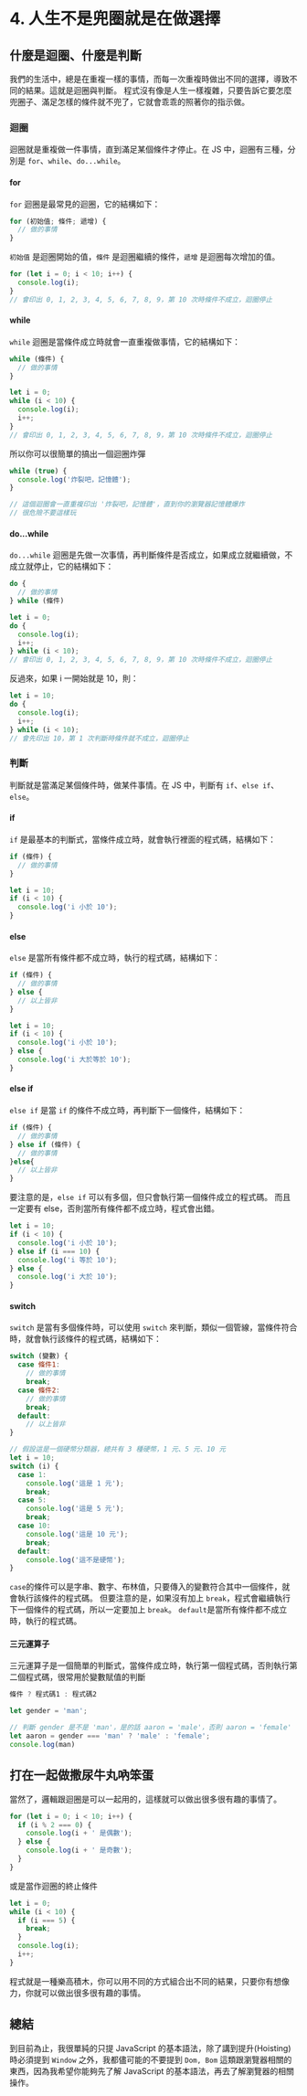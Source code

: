 # 4. 人生不是兜圈就是在做選擇

## 什麼是迴圈、什麼是判斷

我們的生活中，總是在重複一樣的事情，而每一次重複時做出不同的選擇，導致不同的結果。這就是迴圈與判斷。
程式沒有像是人生一樣複雜，只要告訴它要怎麼兜圈子、滿足怎樣的條件就不兜了，它就會乖乖的照著你的指示做。

### 迴圈

迴圈就是重複做一件事情，直到滿足某個條件才停止。在 JS 中，迴圈有三種，分別是 `for`、`while`、`do...while`。

#### for

`for` 迴圈是最常見的迴圈，它的結構如下：

```javascript
for (初始值; 條件; 遞增) {
  // 做的事情
}
```

`初始值` 是迴圈開始的值，`條件` 是迴圈繼續的條件，`遞增` 是迴圈每次增加的值。

```javascript
for (let i = 0; i < 10; i++) {
  console.log(i);
}
// 會印出 0, 1, 2, 3, 4, 5, 6, 7, 8, 9，第 10 次時條件不成立，迴圈停止
```

#### while

`while` 迴圈是當條件成立時就會一直重複做事情，它的結構如下：

```javascript
while (條件) {
  // 做的事情
}
```

```javascript
let i = 0;
while (i < 10) {
  console.log(i);
  i++;
}
// 會印出 0, 1, 2, 3, 4, 5, 6, 7, 8, 9，第 10 次時條件不成立，迴圈停止
```

所以你可以很簡單的搞出一個迴圈炸彈

```javascript
while (true) {
  console.log('炸裂吧，記憶體');
}

// 這個迴圈會一直重複印出 '炸裂吧，記憶體'，直到你的瀏覽器記憶體爆炸
// 很危險不要這樣玩
```

#### do...while

`do...while` 迴圈是先做一次事情，再判斷條件是否成立，如果成立就繼續做，不成立就停止，它的結構如下：

```javascript
do {
  // 做的事情
} while (條件)
```

```javascript
let i = 0;
do {
  console.log(i);
  i++;
} while (i < 10);
// 會印出 0, 1, 2, 3, 4, 5, 6, 7, 8, 9，第 10 次時條件不成立，迴圈停止
```

反過來，如果 i 一開始就是 10，則：

```javascript
let i = 10;
do {
  console.log(i);
  i++;
} while (i < 10);
// 會先印出 10，第 1 次判斷時條件就不成立，迴圈停止
```

### 判斷

判斷就是當滿足某個條件時，做某件事情。在 JS 中，判斷有 `if`、`else if`、`else`。

#### if

`if` 是最基本的判斷式，當條件成立時，就會執行裡面的程式碼，結構如下：

```javascript
if (條件) {
  // 做的事情
}
```

```javascript
let i = 10;
if (i < 10) {
  console.log('i 小於 10');
}
```

#### else

`else` 是當所有條件都不成立時，執行的程式碼，結構如下：

```javascript
if (條件) {
  // 做的事情
} else {
  // 以上皆非
}
```

```javascript
let i = 10;
if (i < 10) {
  console.log('i 小於 10');
} else {
  console.log('i 大於等於 10');
}
```

#### else if

`else if` 是當 `if` 的條件不成立時，再判斷下一個條件，結構如下：

```javascript
if (條件) {
  // 做的事情
} else if (條件) {
  // 做的事情
}else{
  // 以上皆非
}
```

要注意的是，`else if` 可以有多個，但只會執行第一個條件成立的程式碼。
而且一定要有 else，否則當所有條件都不成立時，程式會出錯。

```javascript
let i = 10;
if (i < 10) {
  console.log('i 小於 10');
} else if (i === 10) {
  console.log('i 等於 10');
} else {
  console.log('i 大於 10');
}
```

#### switch

`switch` 是當有多個條件時，可以使用 `switch` 來判斷，類似一個管線，當條件符合時，就會執行該條件的程式碼，結構如下：

```javascript
switch (變數) {
  case 條件1:
    // 做的事情
    break;
  case 條件2:
    // 做的事情
    break;
  default:
    // 以上皆非
}
```

```javascript
// 假設這是一個硬幣分類器，總共有 3 種硬幣，1 元、5 元、10 元
let i = 10;
switch (i) {
  case 1:
    console.log('這是 1 元');
    break;
  case 5:
    console.log('這是 5 元');
    break;
  case 10:
    console.log('這是 10 元');
    break;
  default:
    console.log('這不是硬幣');
}
```

`case`的條件可以是字串、數字、布林值，只要傳入的變數符合其中一個條件，就會執行該條件的程式碼。
但要注意的是，如果沒有加上 `break`，程式會繼續執行下一個條件的程式碼，所以一定要加上 `break`。
`default`是當所有條件都不成立時，執行的程式碼。

#### 三元運算子

三元運算子是一個簡單的判斷式，當條件成立時，執行第一個程式碼，否則執行第二個程式碼，很常用於變數賦值的判斷

```javascript
條件 ? 程式碼1 : 程式碼2
```

```javascript
let gender = 'man';

// 判斷 gender 是不是 'man'，是的話 aaron = 'male'，否則 aaron = 'female'
let aaron = gender === 'man' ? 'male' : 'female'; 
console.log(man)
```

## 打在一起做撒尿牛丸吶笨蛋

當然了，邏輯跟迴圈是可以一起用的，這樣就可以做出很多很有趣的事情了。

```javascript
for (let i = 0; i < 10; i++) {
  if (i % 2 === 0) {
    console.log(i + ' 是偶數');
  } else {
    console.log(i + ' 是奇數');
  }
}
```

或是當作迴圈的終止條件

```javascript
let i = 0;
while (i < 10) {
  if (i === 5) {
    break;
  }
  console.log(i);
  i++;
}
```

程式就是一種樂高積木，你可以用不同的方式組合出不同的結果，只要你有想像力，你就可以做出很多很有趣的事情。

## 總結

到目前為止，我很單純的只提 JavaScript 的基本語法，除了講到提升(Hoisting)時必須提到 `Window` 之外，我都儘可能的不要提到 `Dom, Bom` 這類跟瀏覽器相關的東西，因為我希望你能夠先了解 JavaScript 的基本語法，再去了解瀏覽器的相關操作。